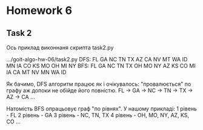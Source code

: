 # Homework 6

## Task 2

Ось приклад виконнаня скрипта task2.py

.../goit-algo-hw-06/task2.py
DFS:
FL GA NC TN TX AZ CA NV MT WA ID MN IA CO KS MO OH MI NY 
BFS:
FL GA NC TN TX OH MO NY AZ KS CO MI IA CA MT NV MN WA ID 

Як бачимо, DFS алгоритм працює як і очікувалось: "провалюється" по графу аж допоки не обійде його повністю. 
FL -> GA -> NC -> TN -> TX -> AZ -> CA ... 

Натомість BFS опрацьовує граф "по рівнях". У нашому прикладі:
1 рівень - FL
2 рівень - GA
3 рівень - NC, TN, TX
4 рівень - OH, MO, NY, AZ, KS, CO
...
